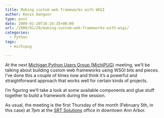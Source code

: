 ```yaml
---
title: Making custom web frameworks with WSGI
author: Kevin Dangoor
type: post
date: 2009-01-20T16:24:35+00:00
url: /2009/01/20/making-custom-web-frameworks-with-wsgi/
categories:
  - Python
tags:
  - michipug

---
```

At the next [Michigan Python Users Group (MichiPUG)][1] meeting, we&#8217;ll be talking about building custom web frameworks using WSGI bits and pieces. I&#8217;ve done this a couple of times now and think it&#8217;s a powerful and straightforward approach that works well for certain kinds of projects.

I&#8217;m figuring we&#8217;ll take a look at some available components and glue stuff together to build a framework during the session.

As usual, the meeting is the first Thursday of the month (February 5th, in this case) at 7pm at the [SRT Solutions][2] office in downtown Ann Arbor.

 [1]: http://groups.google.com/group/michipug/web/index-2
 [2]: http://groups.google.com/group/michipug/web/SRT%20Solutions